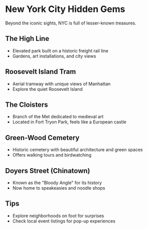 # New York City Hidden Gems

Beyond the iconic sights, NYC is full of lesser-known treasures.

## The High Line
- Elevated park built on a historic freight rail line
- Gardens, art installations, and city views

## Roosevelt Island Tram
- Aerial tramway with unique views of Manhattan
- Explore the quiet Roosevelt Island

## The Cloisters
- Branch of the Met dedicated to medieval art
- Located in Fort Tryon Park, feels like a European castle

## Green-Wood Cemetery
- Historic cemetery with beautiful architecture and green spaces
- Offers walking tours and birdwatching

## Doyers Street (Chinatown)
- Known as the "Bloody Angle" for its history
- Now home to speakeasies and noodle shops

## Tips
- Explore neighborhoods on foot for surprises
- Check local event listings for pop-up experiences
